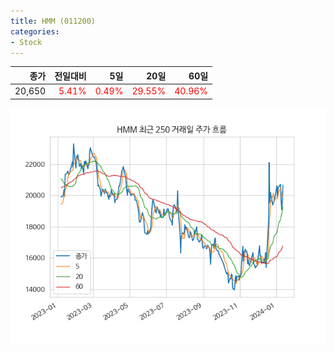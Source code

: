 ```yaml
---
title: HMM (011200)
categories:
- Stock
---
```


|종가|전일대비|5일|20일|60일|
|---:|-------:|--:|---:|---:|
|20,650|<span style="color: red">5.41%</span>|<span style="color: red">0.49%</span>|<span style="color: red">29.55%</span>|<span style="color: red">40.96%</span>|


<!-- more -->

![011200](/assets/images/stock/011200.png)